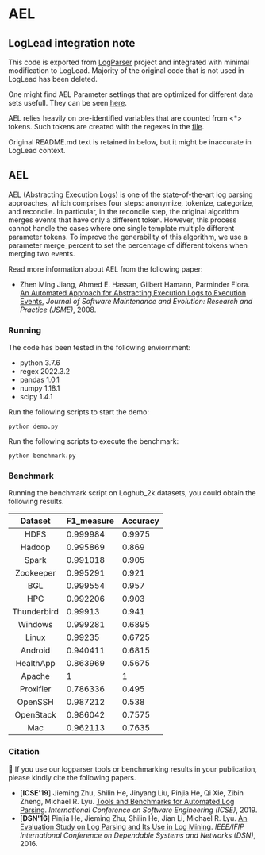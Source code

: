 # AEL

## LogLead integration note
This code is exported from [LogParser](https://github.com/logpai/logparser/tree/main/logparser/AEL) project and integrated with minimal modification to LogLead. Majority of the original code that is not used in LogLead has been deleted. 

One might find AEL Parameter settings that are optimized for different data sets usefull. They can be seen [here](https://github.com/logpai/logparser/blob/main/logparser/AEL/benchmark.py). 

AEL relies heavily on pre-identified variables that are counted from <*> tokens. Such tokens are created with the regexes in the [file](https://github.com/logpai/logparser/blob/main/logparser/AEL/benchmark.py). 

Original README.md text is retained in below, but it might be inaccurate in LogLead context. 

## AEL
AEL (Abstracting Execution Logs) is one of the state-of-the-art log parsing approaches, which comprises four steps: anonymize, tokenize, categorize, and reconcile. In particular, in the reconcile step, the original algorithm merges events that have only a different token. However, this process cannot handle the cases where one single template multiple different parameter tokens. To improve the generability of this algorithm, we use a parameter merge_percent to set the percentage of different tokens when merging two events.

Read more information about AEL from the following paper:

+ Zhen Ming Jiang, Ahmed E. Hassan, Gilbert Hamann, Parminder Flora. [An Automated Approach for Abstracting Execution Logs to Execution Events](http://www.cse.yorku.ca/~zmjiang/publications/jsme2008.pdf), *Journal of Software Maintenance and Evolution: Research and Practice (JSME)*, 2008.


### Running

The code has been tested in the following enviornment:
+ python 3.7.6
+ regex 2022.3.2
+ pandas 1.0.1
+ numpy 1.18.1
+ scipy 1.4.1

Run the following scripts to start the demo:

```
python demo.py
```

Run the following scripts to execute the benchmark:

```
python benchmark.py
```

### Benchmark

Running the benchmark script on Loghub_2k datasets, you could obtain the following results.

|   Dataset   | F1_measure | Accuracy |
|:-----------:|:--------------|:------------|
|     HDFS    | 0.999984       | 0.9975       |
|    Hadoop   | 0.995869       | 0.869        |
|    Spark    | 0.991018       | 0.905        |
|  Zookeeper  | 0.995291       | 0.921        |
|     BGL     | 0.999554       | 0.957        |
|     HPC     | 0.992206       | 0.903        |
| Thunderbird | 0.99913        | 0.941        |
|   Windows   | 0.999281       | 0.6895       |
|    Linux    | 0.99235        | 0.6725       |
|   Android   | 0.940411       | 0.6815       |
|  HealthApp  | 0.863969       | 0.5675       |
|    Apache   | 1              | 1            |
|  Proxifier  | 0.786336       | 0.495        |
|   OpenSSH   | 0.987212       | 0.538        |
|  OpenStack  | 0.986042       | 0.7575       |
|     Mac     | 0.962113       | 0.7635       |


### Citation

:telescope: If you use our logparser tools or benchmarking results in your publication, please kindly cite the following papers.

+ [**ICSE'19**] Jieming Zhu, Shilin He, Jinyang Liu, Pinjia He, Qi Xie, Zibin Zheng, Michael R. Lyu. [Tools and Benchmarks for Automated Log Parsing](https://arxiv.org/pdf/1811.03509.pdf). *International Conference on Software Engineering (ICSE)*, 2019.
+ [**DSN'16**] Pinjia He, Jieming Zhu, Shilin He, Jian Li, Michael R. Lyu. [An Evaluation Study on Log Parsing and Its Use in Log Mining](https://jiemingzhu.github.io/pub/pjhe_dsn2016.pdf). *IEEE/IFIP International Conference on Dependable Systems and Networks (DSN)*, 2016.
